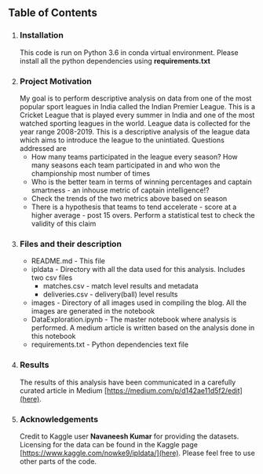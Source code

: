 ## Table of Contents
1. ### Installation
    This code is run on Python 3.6 in conda virtual environment. Please install all the python dependencies using **requirements.txt** 
2. ### Project Motivation
    My goal is to perform descriptive analysis on data from one of the most popular sport leagues in India called the Indian Premier League. This is a Cricket League that is played every summer in India and one of the most watched sporting leagues in the world. League data is collected for the year range 2008-2019. This is a descriptive analysis of the league data which aims to introduce the league to the unintiated. Questions addressed are
     - How many teams participated in the league every season? How many seasons each team participated in and who won the championship most number of times
     - Who is the better team in terms of winning percentages and captain smartness - an inhouse metric of captain intelligence!? 
     - Check the trends of the two metrics above based on season
     - There is a hypothesis that teams to tend accelerate - score at a higher average - post 15 overs. Perform a statistical test to check the validity of this claim 
3. ### Files and their description
    * README.md - This file 
    * ipldata - Directory with all the data used for this analysis. Includes two csv files 
        - matches.csv - match level results and metadata
        - deliveries.csv - delivery(ball) level results
    *  images - Directory of all images used in compiling the blog. All the images are generated in the notebook
    *  DataExploration.ipynb - The master notebook where analysis is performed. A medium article is written based on the analysis done in this notebook
    *  requirements.txt - Python dependencies text file
4. ### Results
    The results of this analysis have been communicated in a carefully curated article in Medium [https://medium.com/p/d142ae11d5f2/edit](here).
5. ### Acknowledgements
    Credit to Kaggle user **Navaneesh Kumar** for providing the datasets. Licensing for the data can be found in the Kaggle page [https://www.kaggle.com/nowke9/ipldata/](here). Please feel free to use other parts of the code.